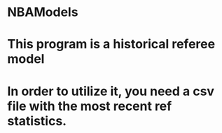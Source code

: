 # NBAModels
# This program is a historical referee model
# In order to utilize it, you need a csv file with the most recent ref statistics.